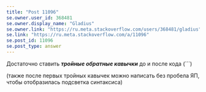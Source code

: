 ```yaml
---
title: "Post 11096"
se.owner.user_id: 368481
se.owner.display_name: "Gladius"
se.owner.link: "https://ru.meta.stackoverflow.com/users/368481/gladius"
se.link: "https://ru.meta.stackoverflow.com/a/11096"
se.post_id: 11096
se.post_type: answer
---
```

<p>Достаточно ставить <em><strong>тройные обратные кавычки</strong></em> до и после кода (```)</p>
<p>(также после первых тройных кавычек можно написать без пробела ЯП, чтобы отобразилась подсветка синтаксиса)</p>
